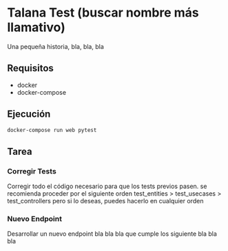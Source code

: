 # Talana Test (buscar nombre más llamativo)

Una pequeña historia, bla, bla, bla

## Requisitos

- docker
- docker-compose

## Ejecución

```bash
docker-compose run web pytest
```

## Tarea

### Corregir Tests

Corregir todo el código necesario para que los tests previos pasen.
se recomienda proceder por el siguiente orden test_entities > test_usecases > test_controllers
pero si lo deseas, puedes hacerlo en cualquier orden

### Nuevo Endpoint

Desarrollar un nuevo endpoint bla bla bla que cumple los siguiente bla bla bla
